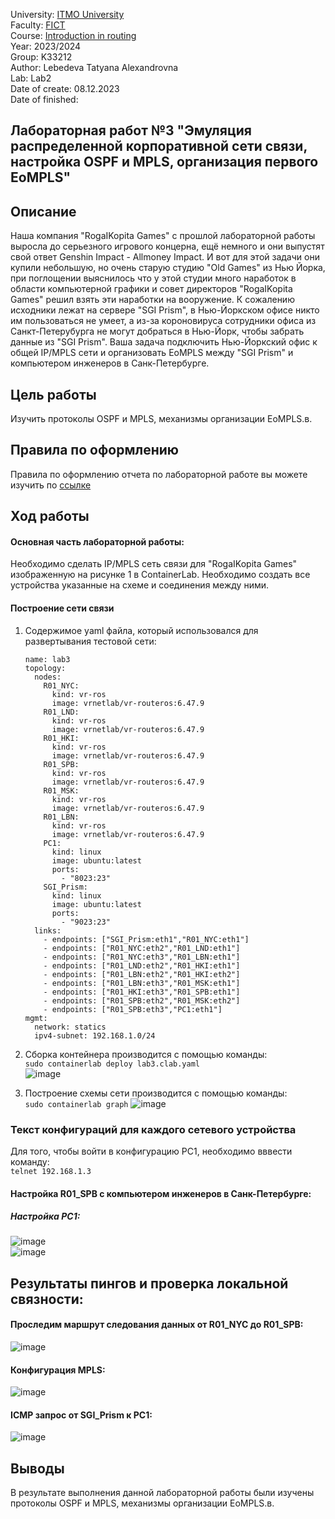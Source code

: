 University: [ITMO University](https://itmo.ru/ru/)  
Faculty: [FICT](https://fict.itmo.ru)     
Course: [Introduction in routing](https://github.com/itmo-ict-faculty/introduction-in-routing)     
Year: 2023/2024     
Group: K33212      
Author: Lebedeva Tatyana Alexandrovna      
Lab: Lab2          
Date of create: 08.12.2023       
Date of finished:        

## Лабораторная работ №3 "Эмуляция распределенной корпоративной сети связи, настройка OSPF и MPLS, организация первого EoMPLS"    

## <a>Описание</a>   
Наша компания "RogaIKopita Games" с прошлой лабораторной работы выросла до серьезного игрового концерна, ещё немного и они выпустят свой ответ Genshin Impact - Allmoney Impact. И вот для этой задачи они купили небольшую, но очень старую студию "Old Games" из Нью Йорка, при поглощении выяснилось что у этой студии много наработок в области компьютерной графики и совет директоров "RogaIKopita Games" решил взять эти наработки на вооружение. К сожалению исходники лежат на сервере "SGI Prism", в Нью-Йоркском офисе никто им пользоваться не умеет, а из-за короновируса сотрудники офиса из Санкт-Петерубурга не могут добраться в Нью-Йорк, чтобы забрать данные из "SGI Prism". Ваша задача подключить Нью-Йоркский офис к общей IP/MPLS сети и организовать EoMPLS между "SGI Prism" и компьютером инженеров в Санк-Петербурге.

## <a>Цель работы</a>  
Изучить протоколы OSPF и MPLS, механизмы организации EoMPLS.в.

## <a>Правила по оформлению</a>  
Правила по оформлению отчета по лабораторной работе вы можете изучить по <a href="https://itmo-ict-faculty.github.io/introduction-in-routing/education/labs2023_2024/reportdesign/">ссылке</a>

## <a>Ход работы</a>   
#### <a>Основная часть лабораторной работы:</a>  
Необходимо сделать IP/MPLS сеть связи для "RogaIKopita Games" изображенную на рисунке 1 в ContainerLab. Необходимо создать все устройства указанные на схеме и соединения между ними.
#### <a>Построение сети связи</a>  
1. Содержимое yaml файла, который использовался для развертывания тестовой сети:
    ```
    name: lab3
    topology:
      nodes:
        R01_NYC:
          kind: vr-ros
          image: vrnetlab/vr-routeros:6.47.9
        R01_LND:
          kind: vr-ros
          image: vrnetlab/vr-routeros:6.47.9    
        R01_HKI:
          kind: vr-ros
          image: vrnetlab/vr-routeros:6.47.9    
        R01_SPB:
          kind: vr-ros
          image: vrnetlab/vr-routeros:6.47.9        
        R01_MSK:
          kind: vr-ros
          image: vrnetlab/vr-routeros:6.47.9         
        R01_LBN:
          kind: vr-ros
          image: vrnetlab/vr-routeros:6.47.9      
        PC1:
          kind: linux
          image: ubuntu:latest
          ports:
            - "8023:23"
        SGI_Prism:
          kind: linux
          image: ubuntu:latest
          ports:
            - "9023:23"
      links:
        - endpoints: ["SGI_Prism:eth1","R01_NYC:eth1"]
        - endpoints: ["R01_NYC:eth2","R01_LND:eth1"]
        - endpoints: ["R01_NYC:eth3","R01_LBN:eth1"]
        - endpoints: ["R01_LND:eth2","R01_HKI:eth1"]
        - endpoints: ["R01_LBN:eth2","R01_HKI:eth2"]
        - endpoints: ["R01_LBN:eth3","R01_MSK:eth1"]
        - endpoints: ["R01_HKI:eth3","R01_SPB:eth1"]
        - endpoints: ["R01_SPB:eth2","R01_MSK:eth2"]
        - endpoints: ["R01_SPB:eth3","PC1:eth1"]
    mgmt:
      network: statics
      ipv4-subnet: 192.168.1.0/24
    ```
2. Сборка контейнера производится с помощью команды:    
   ```sudo containerlab deploy lab3.clab.yaml```    
![image](https://github.com/tanyalebedeva/2023_2024-introduction_in_routing-k33212-lebedeva_t_a/assets/90707032/403f72e8-66ce-4870-947a-4841949722fc)

4. Построение схемы сети производится с помощью команды:     
   ```sudo containerlab graph```
![image](https://github.com/tanyalebedeva/2023_2024-introduction_in_routing-k33212-lebedeva_t_a/assets/90707032/5bdc7279-a1b8-446e-9bb6-b2d8c480ef5b)
  
### <a>Текст конфигураций для каждого сетевого устройства</a>
Для того, чтобы войти в конфигурацию PC1, необходимо вввести команду:        
   ```telnet 192.168.1.3```
#### <a>Настройка R01_SPB с компьютером инженеров в Санк-Петербурге:</a>    
##### <a>Настройка PC1:</a>  
![image](https://github.com/tanyalebedeva/2023_2024-introduction_in_routing-k33212-lebedeva_t_a/assets/90707032/6d3e4269-ae74-437b-baaf-d71d0d6b6e39)    
![image](https://github.com/tanyalebedeva/2023_2024-introduction_in_routing-k33212-lebedeva_t_a/assets/90707032/e74e278e-9a60-4f7c-97e3-5e16030dbc3d)
## <a>Результаты пингов и проверка локальной связности:</a>     
#### <a>Проследим маршрут следования данных от R01_NYC до R01_SPB:</a>    
![image](https://github.com/tanyalebedeva/2023_2024-introduction_in_routing-k33212-lebedeva_t_a/assets/90707032/646c5b19-f28c-4346-88ec-fbff93530d18)

#### <a>Конфигурация MPLS:</a>    
![image](https://github.com/tanyalebedeva/2023_2024-introduction_in_routing-k33212-lebedeva_t_a/assets/90707032/3a296d51-66dc-479d-a38c-c022d3373df0)

#### <a>ICMP запрос от SGI_Prism к PC1:</a>    
![image](https://github.com/tanyalebedeva/2023_2024-introduction_in_routing-k33212-lebedeva_t_a/assets/90707032/6bad02d3-ac5f-4b44-83e9-c561d6e19ce8)

## <a>Выводы</a>  
В результате выполнения данной лабораторной работы были изучены протоколы OSPF и MPLS, механизмы организации EoMPLS.в.
